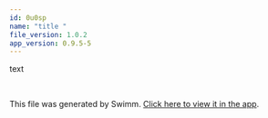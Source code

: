 ```yaml
---
id: 0u0sp
name: "title "
file_version: 1.0.2
app_version: 0.9.5-5
---
```


text

<br/>

This file was generated by Swimm. [Click here to view it in the app](https://swimm-web-app.web.app/repos/Z2l0aHViJTNBJTNBc3Rva2Utd2VhdGhlciUzQSUzQUFkZGllQ29oZW4=/docs/0u0sp).